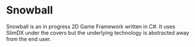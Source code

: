 Snowball
========
Snowball is an in progress 2D Game Framework written in C#. It uses SlimDX under the covers but the underlying technology is abstracted away from the end user.

